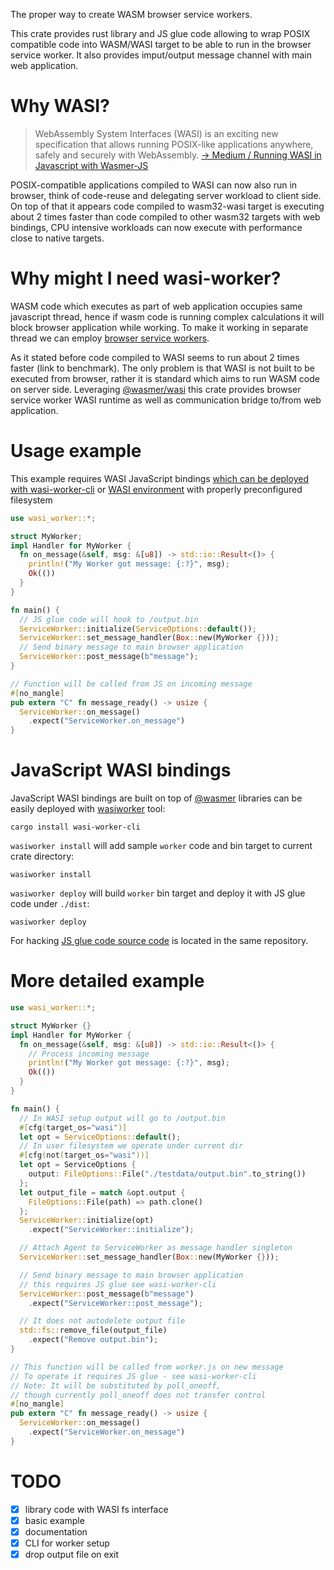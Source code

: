 The proper way to create WASM browser service workers.

This crate provides rust library and JS glue code allowing to wrap POSIX compatible code into WASM/WASI target to be able to run in the browser service worker. It also provides imput/output message channel with main web application.

# Why WASI?

> WebAssembly System Interfaces (WASI) is an exciting new specification that allows running POSIX-like applications anywhere, safely and securely with WebAssembly. [-> Medium / Running WASI in Javascript with Wasmer-JS](https://medium.com/wasmer/wasmer-js-9a53e837b80)

POSIX-compatible applications compiled to WASI can now also run in browser, think of code-reuse and delegating server workload to client side. On top of that it appears code compiled to wasm32-wasi target is executing about 2 times faster than code compiled to other wasm32 targets with web bindings, CPU intensive workloads can now execute with performance close to native targets.

# Why might I need wasi-worker?

WASM code which executes as part of web application occupies same javascript thread, hence if wasm code is running complex calculations it will block browser application while working. To make it working in separate thread we can employ [browser service workers](https://developer.mozilla.org/en-US/docs/Web/API/Service_Worker_API/Using_Service_Workers).

As it stated before code compiled to WASI seems to run about 2 times faster (link to benchmark). The only problem is that WASI is not built to be executed from browser, rather it is standard which aims to run WASM code on server side. Leveraging [@wasmer/wasi](https://github.com/wasmerio/wasmer-js) this crate provides browser service worker WASI runtime as well as communication bridge to/from web application.

# Usage example

This example requires WASI JavaScript bindings [which can be deployed with wasi-worker-cli](https://github.com/dunnock/wasi-worker/tree/master/crates/wasi-worker-cli) or [WASI environment](https://github.com/dunnock/wasi-worker/tree/master/examples/myworker) with properly preconfigured filesystem

```rust
use wasi_worker::*;

struct MyWorker;
impl Handler for MyWorker {
  fn on_message(&self, msg: &[u8]) -> std::io::Result<()> {
    println!("My Worker got message: {:?}", msg);
    Ok(())
  }
}

fn main() {
  // JS glue code will hook to /output.bin
  ServiceWorker::initialize(ServiceOptions::default());
  ServiceWorker::set_message_handler(Box::new(MyWorker {}));
  // Send binary message to main browser application
  ServiceWorker::post_message(b"message");
}

// Function will be called from JS on incoming message
#[no_mangle]
pub extern "C" fn message_ready() -> usize {
  ServiceWorker::on_message()
    .expect("ServiceWorker.on_message")
}
```


# JavaScript WASI bindings

JavaScript WASI bindings are built on top of [@wasmer](https://www.npmjs.com/search?q=%40wasmer) libraries can be easily deployed with [wasiworker](https://github.com/dunnock/wasi-worker/tree/master/wasi-worker-cli) tool:
```
cargo install wasi-worker-cli
```

`wasiworker install` will add sample `worker` code and bin target to current crate directory:
```
wasiworker install
```

`wasiworker deploy` will build `worker` bin target and deploy it with JS glue code under `./dist`:
```
wasiworker deploy
```

For hacking [JS glue code source code](https://github.com/dunnock/wasi-worker/tree/master/wasi-worker-cli/js) is located in the same repository.


# More detailed example

```rust
use wasi_worker::*;

struct MyWorker {}
impl Handler for MyWorker {
  fn on_message(&self, msg: &[u8]) -> std::io::Result<()> {
    // Process incoming message
    println!("My Worker got message: {:?}", msg);
    Ok(())
  }
}

fn main() {
  // In WASI setup output will go to /output.bin
  #[cfg(target_os="wasi")]
  let opt = ServiceOptions::default();
  // In user filesystem we operate under current dir
  #[cfg(not(target_os="wasi"))]
  let opt = ServiceOptions { 
    output: FileOptions::File("./testdata/output.bin".to_string()) 
  };
  let output_file = match &opt.output { 
    FileOptions::File(path) => path.clone() 
  };
  ServiceWorker::initialize(opt)
    .expect("ServiceWorker::initialize");

  // Attach Agent to ServiceWorker as message handler singleton
  ServiceWorker::set_message_handler(Box::new(MyWorker {}));

  // Send binary message to main browser application
  // this requires JS glue see wasi-worker-cli
  ServiceWorker::post_message(b"message")
    .expect("ServiceWorker::post_message");

  // It does not autodelete output file
  std::fs::remove_file(output_file)
    .expect("Remove output.bin");
}

// This function will be called from worker.js on new message
// To operate it requires JS glue - see wasi-worker-cli
// Note: It will be substituted by poll_oneoff, 
// though currently poll_oneoff does not transfer control
#[no_mangle]
pub extern "C" fn message_ready() -> usize {
  ServiceWorker::on_message()
    .expect("ServiceWorker.on_message")
}
```


# TODO

- [X] library code with WASI fs interface
- [X] basic example
- [X] documentation
- [X] CLI for worker setup
- [X] drop output file on exit